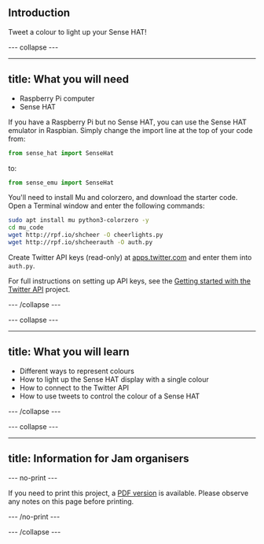 ## Introduction

Tweet a colour to light up your Sense HAT!

--- collapse ---

---
title: What you will need
---

- Raspberry Pi computer
- Sense HAT

If you have a Raspberry Pi but no Sense HAT, you can use the Sense HAT emulator in Raspbian. Simply change the import line at the top of your code from:

```python
from sense_hat import SenseHat
```

to:

```python
from sense_emu import SenseHat
```

You'll need to install Mu and colorzero, and download the starter code. Open a Terminal window and enter the following commands:

```bash
sudo apt install mu python3-colorzero -y
cd mu_code
wget http://rpf.io/shcheer -O cheerlights.py
wget http://rpf.io/shcheerauth -O auth.py
```

Create Twitter API keys (read-only) at [apps.twitter.com](https://apps.twitter.com/) and enter them into `auth.py`.

For full instructions on setting up API keys, see the [Getting started with the Twitter API](https://projects.raspberrypi.org/en/projects/getting-started-with-the-twitter-api) project.

--- /collapse ---

--- collapse ---

---
title: What you will learn
---

- Different ways to represent colours
- How to light up the Sense HAT display with a single colour
- How to connect to the Twitter API
- How to use tweets to control the colour of a Sense HAT

--- /collapse ---

--- collapse ---

---
title: Information for Jam organisers
---

--- no-print ---

If you need to print this project, a [PDF version](https://github.com/raspberrypilearning/jam-worksheets/raw/master/pdf/Sense-HAT-Cheerlights.pdf) is available. Please observe any notes on this page before printing.

--- /no-print ---

--- /collapse ---
